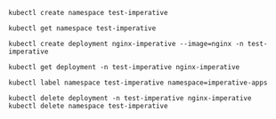 ```shell
kubectl create namespace test-imperative
```

```shell
kubectl get namespace test-imperative
```

```shell
kubectl create deployment nginx-imperative --image=nginx -n test-imperative
```

```shell
kubectl get deployment -n test-imperative nginx-imperative
```

```shell
kubectl label namespace test-imperative namespace=imperative-apps
```

```shell
kubectl delete deployment -n test-imperative nginx-imperative
kubectl delete namespace test-imperative
```
